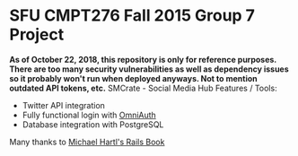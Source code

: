 # SFU CMPT276 Fall 2015 Group 7 Project
**As of October 22, 2018, this repository is only for reference purposes. There are too many security vulnerabilities as well as dependency issues so it probably won't run when deployed anyways. Not to mention outdated API tokens, etc.**
SMCrate - Social Media Hub
Features / Tools:
- Twitter API integration
- Fully functional login with [OmniAuth](https://github.com/omniauth/omniauth)
- Database integration with PostgreSQL

Many thanks to [Michael Hartl's Rails Book](https://www.railstutorial.org/book/frontmatter)

